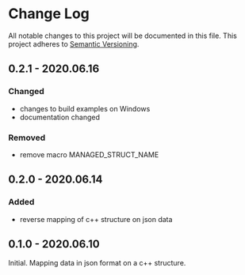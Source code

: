 # Change Log
All notable changes to this project will be documented in this file. This project adheres to [Semantic Versioning](http://semver.org/).

## 0.2.1 - 2020.06.16

### Changed
* changes to build examples on Windows
* documentation changed

### Removed
* remove macro MANAGED_STRUCT_NAME

## 0.2.0 - 2020.06.14

### Added
* reverse mapping of c++ structure on json data

## 0.1.0 - 2020.06.10

Initial. Mapping data in json format on a c++ structure.
